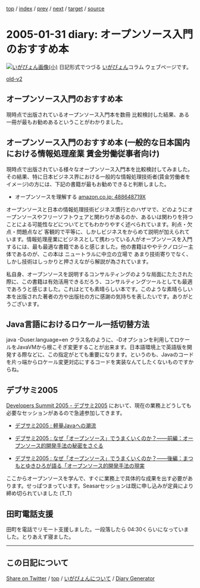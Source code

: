 [top](https://igapyon.github.io/diary/) 
 / [index](https://igapyon.github.io/diary/2005/index.html) 
 / [prev](https://igapyon.github.io/diary/2005/ig050129.html) 
 / [next](https://igapyon.github.io/diary/2005/ig050202.html) 
 / [target](https://igapyon.github.io/diary/2005/ig050131.html) 
 / [source](https://github.com/igapyon/diary/blob/gh-pages/2005/ig050131.html.src.md) 

2005-01-31 diary: オープンソース入門のおすすめ本
=====================================================================================================
[![いがぴょん画像(小)](https://igapyon.github.io/diary/images/iga200306s.jpg "いがぴょん")](https://igapyon.github.io/diary/memo/memoigapyon.html) 日記形式でつづる [いがぴょん](https://igapyon.github.io/diary/memo/memoigapyon.html)コラム ウェブページです。

[old-v2](ig050131-orig.html)

## オープンソース入門のおすすめ本

現時点で出版されているオープンソース入門本を数冊 比較検討した結果、ある一冊が最もお勧めあるということがわかりました。


## オープンソース入門のおすすめ本 (一般的な日本国内における情報処理産業 賃金労働従事者向け)

現時点で出版されている様々なオープンソース入門本を比較検討してみました。その結果、特に日本ビジネス界における一般的な情報処理技術者(賃金労働者をイメージ)の方には、下記の書籍が最もお勧めできると判断しました。

* オープンソースを理解する [amazon.co.jp: 488648719X](http://www.amazon.co.jp/exec/obidos/ASIN/488648719X/igapyondiary-22)

オープンソースと日本の情報処理技術ビジネス慣行とのハザマで、どのようにオープンソースやフリーソフトウェアと関わりがあるのか、あるいは関わりを持つことによる可能性などについてとてもわかりやすく述べられています。利点・欠点・問題点など 客観的で平等に、しかしビジネスをからめて説明が加えられています。情報処理産業にビジネスとして携わっている人がオープンソースを入門するには、最も最適な書籍であると感じました。他の書籍はややテクノロジー主体であるのが、この本は ニュートラルに中立の立場で あまり技術寄りでなく、しかし技術はしっかりと押さえながら解説が為されています。

私自身、オープンソースを説明するコンサルティングのような局面にたたされた際に、この書籍は有効活用できるだろう、コンサルティングツールとしても最適であろうと感じました。これはとても素晴らしい本です。このような素晴らしい本を出版された著者の方や出版社の方に感謝の気持ちを表したいです。ありがとうございます。

## Java言語におけるロケール一括切替方法

java -Duser.language=en クラス名のように、-Dオプションを利用してロケールをJavaVMから根こそぎ変更することが出来ます。日本語環境上で英語版を開発する際などに、この指定がとても重要になります。というのも、Javaのコードを片っ端からロケール変更対応にするコードを実装なんてしたくないものですからね。

## デブサミ2005

[Developers Summit 2005 - デブサミ2005](http://www.seshop.com/event/dev/) において、現在の業務上どうしても必要なセッションがあるので急遽参加してきます。

* [デブサミ2005 : 軽量Javaへの潮流](http://www.seshop.com/event/dev/timetable/Default.asp?mode=detail&eid=42&sid=216)
  
* [デブサミ2005 : なぜ「オープンソース」でうまくいくのか？――前編：オープンソース的開発手法の秘密をさぐる](http://www.seshop.com/event/dev/timetable/Default.asp?mode=detail&eid=42&sid=222)
  
* [デブサミ2005 : なぜ「オープンソース」でうまくいくのか？――後編：まつもとゆきひろが語る「オープンソース的開発手法の現実](http://www.seshop.com/event/dev/timetable/Default.asp?mode=detail&eid=42&sid=209)

ここからオープンソースを学んで、すぐに業務上で具体的な成果を出す必要があります。せっぱつまっています。Seasarセッションは既に申し込みが定員により締め切られていました
(T_T)

## 田町電話支援

田町を電話でリモート支援しました。一段落したら 04:30くらいになっていました。とりあえず寝ました。

----------------------------------------------------------------------------------------------------

## この日記について

[Share on Twitter](https://twitter.com/intent/tweet?hashtags=igapyon%2Cdiary%2C%E3%81%84%E3%81%8C%E3%81%B4%E3%82%87%E3%82%93&text=%E3%82%AA%E3%83%BC%E3%83%97%E3%83%B3%E3%82%BD%E3%83%BC%E3%82%B9%E5%85%A5%E9%96%80%E3%81%AE%E3%81%8A%E3%81%99%E3%81%99%E3%82%81%E6%9C%AC&url=https%3A%2F%2Figapyon.github.io%2Fdiary%2F2005%2Fig050131.html) / [top](../index.html/) / [いがぴょんについて](https://igapyon.github.io/diary/memo/memoigapyon.html) / [Diary Generator](https://github.com/igapyon/igapyonv3)
